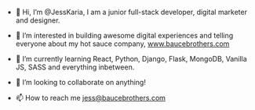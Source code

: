 - 👋 Hi, I’m @JessKaria, I am a junior full-stack developer, digital marketer and designer.

- 👀 I’m interested in building awesome digital experiences and telling everyone about my hot sauce company, www.baucebrothers.com

- 🌱 I’m currently learning React, Python, Django, Flask, MongoDB, Vanilla JS, SASS and everything inbetween.

- 💞️ I’m looking to collaborate on anything!

- 📫 How to reach me jess@baucebrothers.com

<!---
JessKaria/JessKaria is a ✨ special ✨ repository because its `README.md` (this file) appears on your GitHub profile.
You can click the Preview link to take a look at your changes.
--->
